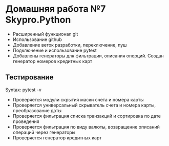 # Домашняя работа №7 Skypro.Python

- Расширенный функционал git
- Использование github
- Добавление веток разработки, переключение, пуш
- Подключение и использование pytest
- Добавлены генераторы для фильтрации, описания оперций. Создан генератор номеров кредитных карт

## Тестирование
Syntax: pytest -v
- Проверяется модули скрытия маски счета и номера карты
- Проверяется универсальный скрыватель счета и номера карты, преобразование даты
- Проверяется фильтрация списка транзакций и сортировка по дате проведения
- Проверяется фильтрация по виду валюты, возвращение описаний операций через генераторы
- Проверяется генератор кредитных карт
